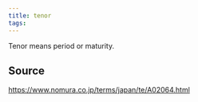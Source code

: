 ```yaml
---
title: tenor
tags: 
---
```


Tenor means period or maturity.

## Source
https://www.nomura.co.jp/terms/japan/te/A02064.html